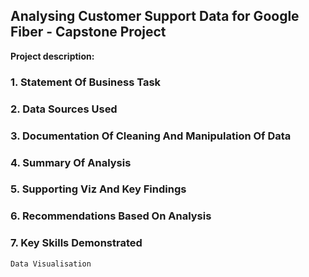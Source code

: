 ## Analysing Customer Support Data for Google Fiber - Capstone Project

**Project description:** 

### 1. Statement Of Business Task


### 2. Data Sources Used

### 3. Documentation Of Cleaning And Manipulation Of Data


### 4. Summary Of Analysis

### 5. Supporting Viz And Key Findings

### 6. Recommendations Based On Analysis

### 7. Key Skills Demonstrated

 ```Data Visualisation```
